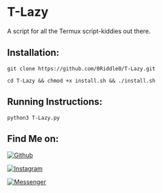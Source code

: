 # T-Lazy
A script for all the Termux script-kiddies out there.

## Installation:

`git clone https://github.com/0Riddle0/T-Lazy.git`

`cd T-Lazy && chmod +x install.sh && ./install.sh`

## Running Instructions:

`python3 T-Lazy.py`

## Find Me on:

[![Github](https://img.shields.io/badge/Github-0Riddle0-green?style=for-the-badge&logo=github)](https://github.com/0Riddle0)

[![Instagram](https://img.shields.io/badge/Insta-%40itamohsen-red?style=for-the-badge&logo=instagram)](https://www.instagram.com/_mohsenetoo_)

[![Messenger](https://img.shields.io/badge/Chat-Messenger-blue?style=for-the-badge&logo=messenger)](https://m.me/bbrruuxx)
